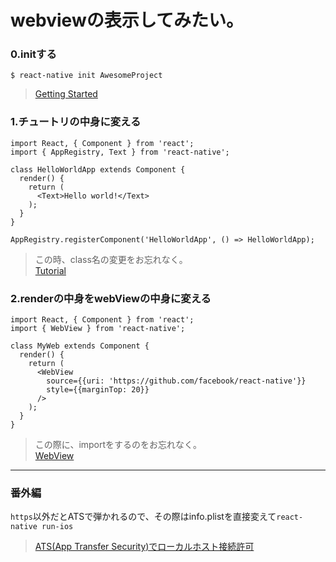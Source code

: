 # webviewの表示してみたい。
### 0.initする
```
$ react-native init AwesomeProject
```
> [Getting Started](https://facebook.github.io/react-native/docs/getting-started.html)

### 1.チュートリの中身に変える
```
import React, { Component } from 'react';
import { AppRegistry, Text } from 'react-native';

class HelloWorldApp extends Component {
  render() {
    return (
      <Text>Hello world!</Text>
    );
  }
}

AppRegistry.registerComponent('HelloWorldApp', () => HelloWorldApp);
```
> この時、class名の変更をお忘れなく。  
> [Tutorial](https://facebook.github.io/react-native/docs/tutorial.html)

### 2.renderの中身をwebViewの中身に変える
```
import React, { Component } from 'react';
import { WebView } from 'react-native';

class MyWeb extends Component {
  render() {
    return (
      <WebView
        source={{uri: 'https://github.com/facebook/react-native'}}
        style={{marginTop: 20}}
      />
    );
  }
}
```
> この際に、importをするのをお忘れなく。  
> [WebView](https://facebook.github.io/react-native/docs/webview.html)

---

### 番外編
`https`以外だとATSで弾かれるので、その際はinfo.plistを直接変えて`react-native run-ios`
> [ATS(App Transfer Security)でローカルホスト接続許可](http://matagotch.hatenablog.com/entry/2016/05/16/222101)

